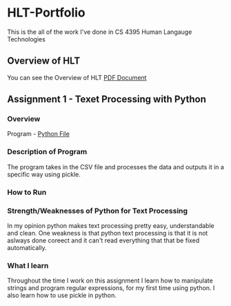 # HLT-Portfolio
This is the all of the work I've done in CS 4395 Human Langauge Technologies

## Overview of HLT
You can see the Overview of HLT [PDF Document](https://github.com/EthanOng-CS/HLT-Portfolio/blob/main/Overview_of_NLP.pdf)

## Assignment 1 - Texet Processing with Python
### Overview
Program - [Python File](https://github.com/EthanOng-CS/HLT-Portfolio/blob/main/Assignment%201/Homework1_elo180000.py)
### Description of Program
The program takes in the CSV file and processes the data and outputs it in a specific way using pickle. 
### How to Run

### Strength/Weaknesses of Python for Text Processing
In my opinion python makes text processing pretty easy, understandable and clean. One weakness is that python text processing is that it is not aslways done coreect and it can't read everything that that be fixed automatically.

### What I learn
Throughout the time I work on this assignment I learn how to manipulate strings and program regular expressions, for my first time using python. I also learn how to use pickle in python.
